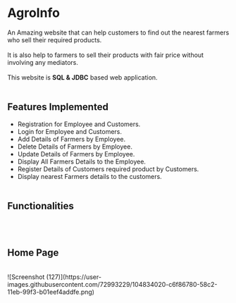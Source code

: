 # AgroInfo

 An Amazing website that can help customers to find out the nearest farmers who sell their required products.<br><br>It is also help to farmers to sell their products with fair price without involving any mediators.
<br><br>This website is **SQL & JDBC** based web application.<br><br>
## Features Implemented
- Registration for Employee and Customers.
- Login for Employee and Customers.
- Add Details of Farmers by Employee.
- Delete Details of Farmers by Employee.
- Update Details of Farmers by Employee.
- Display All Farmers Details to the Employee.
- Register Details of Customers required product by Customers.
- Display nearest Farmers details to the customers.
<br><br>
## Functionalities
<br><br>
## Home Page
<br>
![Screenshot (127)](https://user-images.githubusercontent.com/72993229/104834020-c6f86780-58c2-11eb-99f3-b01eef4addfe.png)

